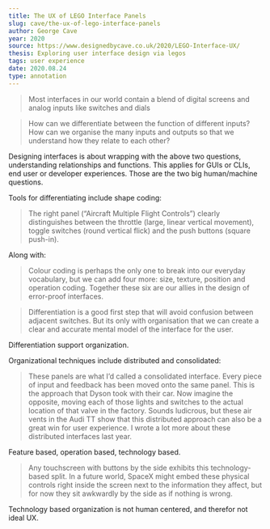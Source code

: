 ```yaml
---
title: The UX of LEGO Interface Panels
slug: cave/the-ux-of-lego-interface-panels
author: George Cave
year: 2020
source: https://www.designedbycave.co.uk/2020/LEGO-Interface-UX/
thesis: Exploring user interface design via legos
tags: user experience
date: 2020.08.24
type: annotation
---
```



> Most interfaces in our world contain a blend of digital screens and analog inputs like switches and dials

> How can we differentiate between the function of different inputs?
> How can we organise the many inputs and outputs so that we understand how they relate to each other?

Designing interfaces is about wrapping with the above two questions, understanding relationships and functions. This applies for GUIs or CLIs, end user or developer experiences. Those are the two big human/machine questions. 

Tools for differentiating include shape coding:

> The right panel (“Aircraft Multiple Flight Controls”) clearly distinguishes between the throttle (large, linear vertical movement), toggle switches (round vertical flick) and the push buttons (square push-in).

Along with:

> Colour coding is perhaps the only one to break into our everyday vocabulary, but we can add four more: size, texture, position and operation coding. Together these six are our allies in the design of error-proof interfaces.

> Differentiation is a good first step that will avoid confusion between adjacent switches. But its only with organisation that we can create a clear and accurate mental model of the interface for the user.

Differentiation support organization. 

Organizational techniques include distributed and consolidated:

> These panels are what I’d called a consolidated interface. Every piece of input and feedback has been moved onto the same panel. This is the approach that Dyson took with their car. Now imagine the opposite, moving each of those lights and switches to the actual location of that valve in the factory. Sounds ludicrous, but these air vents in the Audi TT show that this distributed approach can also be a great win for user experience. I wrote a lot more about these distributed interfaces last year.

Feature based, operation based, technology based. 

> Any touchscreen with buttons by the side exhibits this technology-based split. In a future world, SpaceX might embed these physical controls right inside the screen next to the information they affect, but for now they sit awkwardly by the side as if nothing is wrong.

Technology based organization is not human centered, and therefor not ideal UX. 